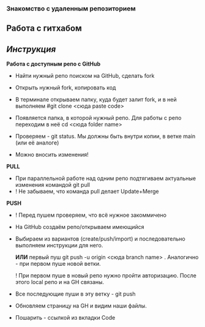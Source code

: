 ### Знакомство с удаленным репозиторием
## Работа с гитхабом

## *Инструкция*


**Работа с доступным репо с GitHub**

* Найти нужный репо поиском на GitHub, сделать fork

* Открыть нужный fork, копировать код

* В терминале открываем папку, куда будет залит fork, и в ней выполняем #git clone <сюда paste code>

* Появляется папка, в которой нужный репо. Для работы с репо переходим в неё cd <сюда folder name>

* Проверяем - git status. Мы должны быть внутри копии, в ветке  main (или её аналоге)

* Можно вносить изменения!


**PULL**

* При параллельной работе над одним репо подтягиваем актуальные изменения командой git pull 
* ! Не забываем, что команда pull делает Update+Merge



**PUSH**

* ! Перед пушем проверяем, что всё нужное закоммичено
* На GitHub создаём репо/открываем имеющийся
* Выбираем из вариантов (create/push/import) и последовательно выполняем инструкции для него. 

  **ИЛИ** первый пуш git push -u origin <сюда branch name> . Аналогично - при первом пуше новой ветки.

  ! При первом пуше в новый репо нужно пройти авторизацию. После этого local репо и на GH связаны. 
* Все последующие пуши в эту ветку - git push


* Обновляем страницу на GH и видим наши файлы.

* Пошарить - ссылкой из вкладки Code


